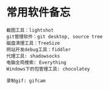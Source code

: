 # 常用软件备忘

    截图工具：lightshot
    git管理软件：git desktop, source tree
    磁盘清理工具：TreeSize
    网站开发debug工具：fiddler
    代理工具: shadowsocks
    电脑全局搜索: Everything
    Windows下的包管理工具: chocolatey

    录制gif: gifcam
